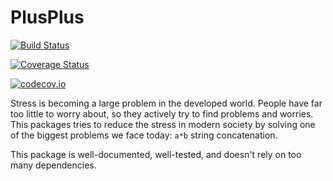 # PlusPlus

[![Build Status](https://travis-ci.org/pkofod/PlusPlus.jl.svg?branch=master)](https://travis-ci.org/pkofod/PlusPlus.jl)

[![Coverage Status](https://coveralls.io/repos/pkofod/PlusPlus.jl/badge.svg?branch=master&service=github)](https://coveralls.io/github/pkofod/PlusPlus.jl?branch=master)

[![codecov.io](http://codecov.io/github/pkofod/PlusPlus.jl/coverage.svg?branch=master)](http://codecov.io/github/pkofod/PlusPlus.jl?branch=master)

Stress is becoming a large problem in the developed world. People have far too little to worry about,
so they actively try to find problems and worries. This packages tries to reduce the
stress in modern society by solving one of the biggest problems we face today:
`a*b` string concatenation.

This package is well-documented, well-tested, and doesn't rely on too many dependencies.
